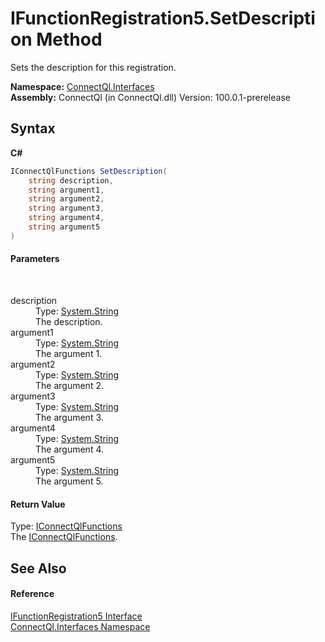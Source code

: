 # IFunctionRegistration5.SetDescription Method 
 

Sets the description for this registration.

**Namespace:**&nbsp;<a href="N_ConnectQl_Interfaces">ConnectQl.Interfaces</a><br />**Assembly:**&nbsp;ConnectQl (in ConnectQl.dll) Version: 100.0.1-prerelease

## Syntax

**C#**<br />
``` C#
IConnectQlFunctions SetDescription(
	string description,
	string argument1,
	string argument2,
	string argument3,
	string argument4,
	string argument5
)
```


#### Parameters
&nbsp;<dl><dt>description</dt><dd>Type: <a href="http://msdn2.microsoft.com/en-us/library/s1wwdcbf" target="_blank">System.String</a><br />The description.</dd><dt>argument1</dt><dd>Type: <a href="http://msdn2.microsoft.com/en-us/library/s1wwdcbf" target="_blank">System.String</a><br />The argument 1.</dd><dt>argument2</dt><dd>Type: <a href="http://msdn2.microsoft.com/en-us/library/s1wwdcbf" target="_blank">System.String</a><br />The argument 2.</dd><dt>argument3</dt><dd>Type: <a href="http://msdn2.microsoft.com/en-us/library/s1wwdcbf" target="_blank">System.String</a><br />The argument 3.</dd><dt>argument4</dt><dd>Type: <a href="http://msdn2.microsoft.com/en-us/library/s1wwdcbf" target="_blank">System.String</a><br />The argument 4.</dd><dt>argument5</dt><dd>Type: <a href="http://msdn2.microsoft.com/en-us/library/s1wwdcbf" target="_blank">System.String</a><br />The argument 5.</dd></dl>

#### Return Value
Type: <a href="T_ConnectQl_Interfaces_IConnectQlFunctions">IConnectQlFunctions</a><br />The <a href="T_ConnectQl_Interfaces_IConnectQlFunctions">IConnectQlFunctions</a>.

## See Also


#### Reference
<a href="T_ConnectQl_Interfaces_IFunctionRegistration5">IFunctionRegistration5 Interface</a><br /><a href="N_ConnectQl_Interfaces">ConnectQl.Interfaces Namespace</a><br />